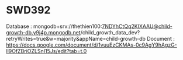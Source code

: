 # SWD392
Database : mongodb+srv://thethien100:7NDYhCtQq2KIXAAU@child-growth-db.y9j4p.mongodb.net/child_growth_data_dev?retryWrites=true&w=majority&appName=child-growth-db
Document : https://docs.google.com/document/d/1vuuEzCKMAs-0c9AgY9hAgzG-ll9OfZBriOZLSnI15Js/edit?tab=t.0
